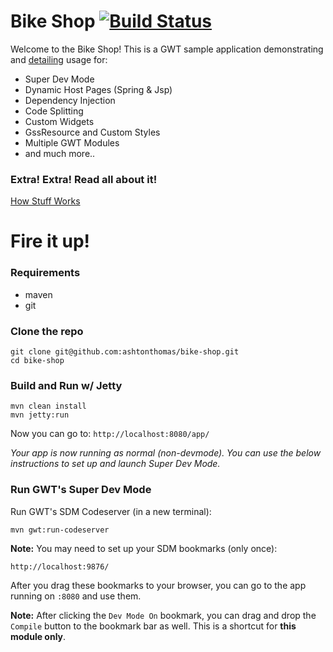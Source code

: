 # Bike Shop [![Build Status](https://travis-ci.org/ashtonthomas/bike-shop.svg)](https://travis-ci.org/ashtonthomas/bike-shop)

Welcome to the Bike Shop! This is a GWT sample application demonstrating and [detailing](https://github.com/ashtonthomas/bike-shop/wiki) usage for:
* Super Dev Mode
* Dynamic Host Pages (Spring & Jsp)
* Dependency Injection
* Code Splitting
* Custom Widgets
* GssResource and Custom Styles
* Multiple GWT Modules
* and much more..

### Extra! Extra! Read all about it!

[How Stuff Works](https://github.com/ashtonthomas/bike-shop/wiki)

# Fire it up!

### Requirements
* maven
* git


### Clone the repo
```
git clone git@github.com:ashtonthomas/bike-shop.git
cd bike-shop
```

### Build and Run w/ Jetty


```
mvn clean install
mvn jetty:run
```

Now you can go to: `http://localhost:8080/app/`

*Your app is now running as normal (non-devmode). You can use the below instructions to set up and launch Super Dev Mode.*


### Run GWT's Super Dev Mode

Run GWT's SDM Codeserver (in a new terminal):

```
mvn gwt:run-codeserver
```

__Note:__ You may need to set up your SDM bookmarks (only once):
```
http://localhost:9876/
```

After you drag these bookmarks to your browser, you can go to the app running on `:8080` and use them.

__Note:__ After clicking the `Dev Mode On` bookmark, you can drag and drop the `Compile` button to the bookmark bar as well. This is a shortcut for **this module only**.
